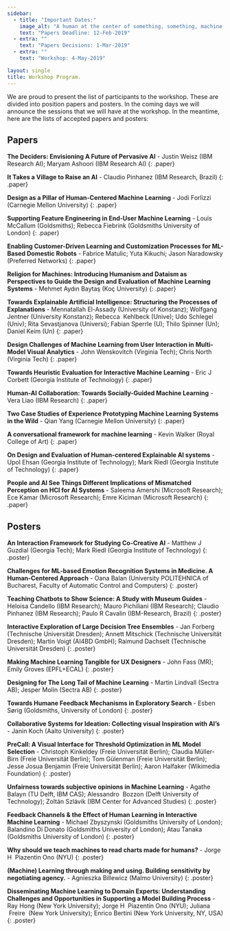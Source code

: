 ```yaml
---
sidebar:
  - title: "Important Dates:"
    image_alt: "A human at the center of something, something, machine learning."
    text: "Papers Deadline: 12-Feb-2019"
  - extra: ""
    text: "Papers Decisions: 1-Mar-2019"
  - extra: ""
    text: "Workshop: 4-May-2019"

layout: single
title: Workshop Program.
---
```


We are proud to present the list of participants to the workshop. These are divided into position papers and posters. In the coming days we will announce the sessions that we will have at the workshop. In the meantime, here are the lists of accepted papers and posters:

## Papers

**The Deciders: Envisioning A Future of Pervasive AI** - Justin Weisz (IBM Research AI); Maryam Ashoori (IBM Research AI)
{: .paper}

**It Takes a Village to Raise an AI**	- Claudio Pinhanez (IBM Research, Brazil)
{: .paper}

**Design as a Pillar of Human-Centered Machine Learning**	- Jodi Forlizzi (Carnegie Mellon University)
{: .paper}

**Supporting Feature Engineering in End-User Machine Learning**	- Louis McCallum (Goldsmiths); Rebecca Fiebrink (Goldsmiths University of London)
{: .paper}

**Enabling Customer-Driven Learning and Customization Processes for ML-Based Domestic Robots**	- Fabrice Matulic; Yuta Kikuchi; Jason Naradowsky (Preferred Networks)
{: .paper}

**Religion for Machines: Introducing Humanism and Dataism as Perspectives to Guide the Design and Evaluation of Machine Learning Systems**	- Mehmet Aydın Baytaş (Koç University)
{: .paper}

**Towards Explainable Artificial Intelligence: Structuring the Processes of Explanations**	- Mennatallah El-Assady (University of Konstanz); Wolfgang Jentner (University Konstanz); Rebecca  Kehlbeck (Unive); Udo Schlegel (Univ); Rita Sevastjanova (Universi); Fabian Sperrle (U); Thilo Spinner (Un); Daniel Keim (Un)
{: .paper}

**Design Challenges of Machine Learning from User Interaction in Multi-Model Visual Analytics**	- John Wenskovitch (Virginia Tech); Chris North (Virginia Tech)
{: .paper}

**Towards Heuristic Evaluation for Interactive Machine Learning**	- Eric J Corbett (Georgia Institute of Technology)
{: .paper}

**Human-AI Collaboration: Towards Socially-Guided Machine Learning**	- Vera Liao (IBM Research)
{: .paper}

**Two Case Studies of Experience Prototyping Machine Learning Systems in the Wild**	- Qian Yang (Carnegie Mellon University)
{: .paper}

**A conversational framework for machine learning** -	Kevin Walker (Royal College of Art)
{: .paper}

**On Design and Evaluation of Human-centered Explainable AI systems**	- Upol Ehsan (Georgia Institute of Technology); Mark Riedl (Georgia Institute of Technology)
{: .paper}

**People and AI See Things Different Implications of Mismatched Perception on HCI for AI Systems**	- Saleema Amershi (Microsoft Research); Ece Kamar (Microsoft Research); Emre Kiciman (Microsoft Research)
{: .paper}


## Posters

**An Interaction Framework for Studying Co-Creative AI**	- Matthew J Guzdial (Georgia Tech); Mark Riedl (Georgia Institute of Technology)
{: .poster}

**Challenges for ML-based Emotion Recognition Systems in Medicine. A Human-Centered Approach** -	Oana Balan (University POLITEHNICA of Bucharest, Faculty of Automatic Control and Computers)
{: .poster}

**Teaching Chatbots to Show Science: A Study with Museum Guides**	- Heloisa Candello (IBM Research); Mauro Pichiliani (IBM Research); Claudio Pinhanez (IBM Research); Paulo R Cavalin (IBM-Research, Brazil)
{: .poster}

**Interactive Exploration of Large Decision Tree Ensembles**	- Jan Forberg (Technische Universität Dresden); Annett Mitschick (Technische Universität Dresden); Martin Voigt (AI4BD GmbH); Raimund Dachselt (Technische Universität Dresden)
{: .poster}

**Making Machine Learning Tangible for UX Designers**	- John Fass (MR); Emily Groves (EPFL+ECAL)
{: .poster}

**Designing for The Long Tail of Machine Learning**	- Martin Lindvall (Sectra AB); Jesper Molin (Sectra AB)
{: .poster}

**Towards Humane Feedback Mechanisms in Exploratory Search**	- Esben Sørig (Goldsmiths, University of London)
{: .poster}

**Collaborative Systems for Ideation: Collecting visual Inspiration with AI’s**	- Janin Koch (Aalto University)
{: .poster}

**PreCall: A Visual Interface for Threshold Optimization in ML Model Selection**	- Christoph Kinkeldey (Freie Universität Berlin); Claudia Müller-Birn (Freie Universität Berlin); Tom Gülenman (Freie Universität Berlin); Jesse Josua Benjamin (Freie Universität Berlin); Aaron Halfaker (Wikimedia Foundation)
{: .poster}

**Unfairness towards subjective opinions in Machine Learning**	- Agathe Balayn (TU Delft, IBM CAS); Alessandro  Bozzon (Delft University of Technology); Zoltán Szlávik (IBM Center for Advanced Studies)
{: .poster}

**Feedback Channels & the Effect of Human Learning in Interactive Machine Learning**	- Michael Zbyszynski (Goldsmiths University of London); Balandino Di Donato (Goldsmiths University of London); Atau Tanaka (Goldsmiths University of London)
{: .poster}

**Why should we teach machines to read charts made for humans?**	- Jorge H  Piazentin Ono (NYU)
{: .poster}

**(Machine) Learning through making and using. Building sensitivity by negotiating agency.**	- Agnieszka Billewicz (Malmo University)
{: .poster}

**Disseminating Machine Learning to Domain Experts: Understanding Challenges and Opportunities in Supporting a Model Building Process**	- Ray Hong (New York University); Jorge H  Piazentin Ono (NYU); Juliana  Freire  (New York University); Enrico Bertini (New York University, NY, USA)
{: .poster}
